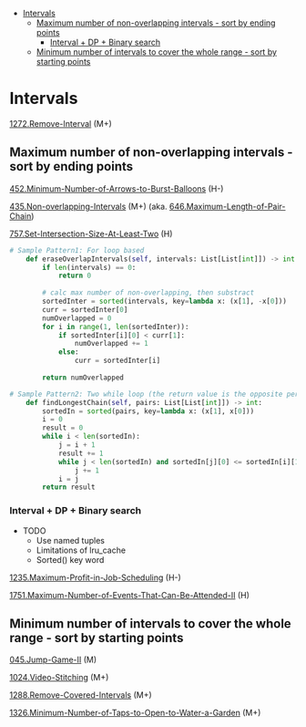 - [Intervals](#intervals)
  - [Maximum number of non-overlapping intervals - sort by ending points](#maximum-number-of-non-overlapping-intervals---sort-by-ending-points)
    - [Interval + DP + Binary search](#interval--dp--binary-search)
  - [Minimum number of intervals to cover the whole range - sort by starting points](#minimum-number-of-intervals-to-cover-the-whole-range---sort-by-starting-points)

# Intervals
[1272.Remove-Interval](https://github.com/wisdompeak/LeetCode/tree/master/Greedy/1272.Remove-Interval) \(M+\)  

## Maximum number of non-overlapping intervals - sort by ending points

[452.Minimum-Number-of-Arrows-to-Burst-Balloons](https://github.com/wisdompeak/LeetCode/tree/master/Greedy/452.Minimum-Number-of-Arrows-to-Burst-Balloons) \(H-\)  

[435.Non-overlapping-Intervals](https://github.com/wisdompeak/LeetCode/tree/master/Greedy/435.Non-overlapping-Intervals) \(M+\) \(aka. [646.Maximum-Length-of-Pair-Chain](https://github.com/wisdompeak/LeetCode/tree/master/Greedy/646.Maximum-Length-of-Pair-Chain)\)  

[757.Set-Intersection-Size-At-Least-Two](https://github.com/wisdompeak/LeetCode/tree/master/Greedy/757.Set-Intersection-Size-At-Least-Two) \(H\)  

```python
# Sample Pattern1: For loop based
    def eraseOverlapIntervals(self, intervals: List[List[int]]) -> int:
        if len(intervals) == 0:
            return 0
        
        # calc max number of non-overlapping, then substract
        sortedInter = sorted(intervals, key=lambda x: (x[1], -x[0]))
        curr = sortedInter[0]
        numOverlapped = 0
        for i in range(1, len(sortedInter)):
            if sortedInter[i][0] < curr[1]:
                numOverlapped += 1
            else:
                curr = sortedInter[i]
        
        return numOverlapped       

# Sample Pattern2: Two while loop (the return value is the opposite per problem description)
    def findLongestChain(self, pairs: List[List[int]]) -> int:
        sortedIn = sorted(pairs, key=lambda x: (x[1], x[0]))
        i = 0
        result = 0
        while i < len(sortedIn):
            j = i + 1
            result += 1
            while j < len(sortedIn) and sortedIn[j][0] <= sortedIn[i][1]:
                j += 1
            i = j
        return result
```

### Interval + DP + Binary search
* TODO
  * Use named tuples
  * Limitations of lru_cache
  * Sorted() key word

[1235.Maximum-Profit-in-Job-Scheduling](https://github.com/wisdompeak/LeetCode/tree/master/Greedy/1235.Maximum-Profit-in-Job-Scheduling) \(H-\)  

[1751.Maximum-Number-of-Events-That-Can-Be-Attended-II](https://github.com/wisdompeak/LeetCode/tree/master/Greedy/1751.Maximum-Number-of-Events-That-Can-Be-Attended-II) \(H\)

## Minimum number of intervals to cover the whole range - sort by starting points
[045.Jump-Game-II](https://github.com/wisdompeak/LeetCode/tree/master/Greedy/045.Jump-Game-II) \(M\)  

[1024.Video-Stitching](https://github.com/wisdompeak/LeetCode/tree/master/Greedy/1024.Video-Stitching) \(M+\)  

[1288.Remove-Covered-Intervals](https://github.com/wisdompeak/LeetCode/tree/master/Greedy/1288.Remove-Covered-Intervals) \(M+\)  

[1326.Minimum-Number-of-Taps-to-Open-to-Water-a-Garden](https://github.com/wisdompeak/LeetCode/tree/master/Greedy/1326.Minimum-Number-of-Taps-to-Open-to-Water-a-Garden) \(M+\)  
